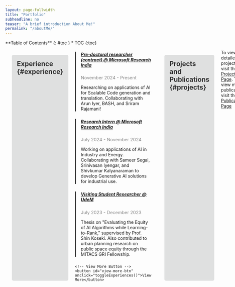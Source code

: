 ```yaml
---
layout: page-fullwidth
title: "Portfolio"
subheadline: no
teaser: "A brief introduction About Me!"
permalink: "/aboutMe/"
---
```

<div class="row">
<div class="medium-4 medium-push-8 columns" markdown="1">
<div class="panel radius" markdown="1">
**Table of Contents**
{: #toc }
*  TOC
{:toc}
</div>
</div><!-- /.medium-4.columns -->



<div class="medium-8 medium-pull-4 columns" markdown="1">

___
## Experience {#experience}

<div class="timeline">
    <div class="timeline-item">
        <h5><u>Pre-doctoral researcher (contract) @ Microsoft Research India</u></h5>
        <p class="date">November 2024 - Present</p>
        <p>Researching on applications of AI for Scalable Code generation and translation. Collaborating with Arun Iyer, BASH, and Sriram Rajamani!</p>
    </div>
    <div class="timeline-item">
        <h5><u>Research Intern @ Microsoft Research India</u></h5>
        <p class="date">July 2024 - November 2024</p>
        <p>Working on applications of AI in Industry and Energy. Collaborating with Sameer Segal, Srinivasan Iyengar, and Shivkumar Kalyanaraman to develop Generative AI solutions for industrial use.</p>
    </div>
    <div class="timeline-item">
        <h5><u>Visiting Student Researcher @ UdeM</u></h5>
        <p class="date">July 2023 - December 2023</p>
        <p>Thesis on "Evaluating the Equity of AI Algorithms while Learning-to-Rank," supervised by Prof. Shin Koseki. Also contributed to urban planning research on public space equity through the MITACS GRI Fellowship.</p>
    </div>
    <!-- Additional Experiences (Initially Hidden) -->
    <div id="more-experiences" style="display: none;">
        <div class="timeline-item">
            <h5><u>Software Development Intern @ Atlassian</u></h5>
            <p class="date">June 2023 - July 2023</p>
            <p>Developed a Knowledge Base Assistance prototype, leveraging Generative AI to improve resolution time for self-service tickets by ~35%, enhancing support for the Atlassian Suite.</p>
        </div>
        <div class="timeline-item">
            <h5><u>Research Intern @ AIISC:</u></h5>
            <p class="date">September 2022 - March 2023</p>
            <p>Worked on creating a novel analogical reasoning benchmark for evaluating analogical reasoning capabilities of LLMs inspired from cognitive science. Also contributed to a project in Physics Inspired Neural Networks to find flaws and improve performance of LLMs, influenced by the impossible triangle of the Pre-trained LLMs.</p>
        </div>
        <div class="timeline-item">
            <h5><u>Summer Research Intern @ CSIR-CEERI Pilani:</u></h5>
            <p class="date">May 2022 - July 2022</p>
            <p>Worked on Image Inpainting Using Partial Convolutional U-Nets for Ancient Image Restoration. I used different types of GANs and UNets to restore Ancient Indian Mural Images for virtual culture preservation.</p>
        </div>
     </div>

    <!-- View More Button -->
    <button id="view-more-btn" onclick="toggleExperiences()">View More</button>
</div>

---

## Projects and Publications {#projects}

To view my detailed projects, visit the [Projects Page](/projects/).
To view my publications, visit the [Publications Page](/publications/)

---

## Teaching Experience {#TExp}

<ul class="teaching-experience">
    <li>
        <h6>CS F425 - Deep Learning</h6>
        <p class="date">January 2024 - May 2024</p>
    </li>
    <li>
        <h6>CS F211 - Data Structures and Algorithms</h6>
        <p class="date">January 2023 - May 2023</p>
    </li>
    <li>
        <h6>CS F214 - Logic in Computer Science</h6>
        <p class="date">July 2022 - December 2022</p>
    </li>
</ul>

---

## Technological Proficiency {#TProf}

<ul>
    <li>
        <emp><b> Programming Languages: </b></emp> Python | C/C++ | Java | SQL | C#
    </li>
    <li>
        <emp><b> Python Modules: </b></emp> TensorFlow | Keras | PyTorch | PyTorch Lightning | Scikit-learn | Numpy | Matplotlib | BeautifulSoup | PIL-Image | OpenCV
    </li>
    <li>
        <emp><b> Software: </b></emp> MATLAB
    </li>
    <li>
        <emp><b> Operating Systems: </b></emp> Windows | Linux (Ubuntu) | MacOS (Unix)
    </li>
</ul>

---

## Education {#education}

<div class="timeline">
    <div class="timeline-item">
        <h5><u>BITS Pilani, Goa Campus (Goa, India)</u></h5>
        <h6>B.E. Computer Science, Minor in Data Science</h6>
        <p class="date">2020 - 2024</p>
    </div>
    <div class="timeline-item">
        <h5><u>Late P.B. Jog Junior College of Science and Commerce (Maharashtra, India)</u></h5>
        <h6>Maharashtra State Board of Higher Secondary Education (HSC)</h6>
        <p class="date">2019 - 2020</p>
    </div>
    <!-- Additional education here -->
</div>

---

## Positions of Responsibility {#PORs}

<ul class="timeline">
    <div class="timeline-item">
        <h5><u>Treasurer and Publicity & Design Head @ Nirmaan Goa Chapter</u></h5>
        <p class="date">March 2022 - April 2023</p>
    </div>
</ul>

---

## Volunteer Experience {#VExp}

<ul class="timeline">
    <div class="timeline-item">
        <h5><u>Academic Mentor @ BITS Goa</u></h5>
        <p class="date">December 2021 - May 2022</p>
        <p>Mentored juniors through the <i>Academic Assistance Program 2021-2022</i> for Engineering Graphics.</p>
    </div>
    <div class="timeline-item">
        <h5><u>NGO Tutor @ Nirmaan Goa Chapter</u></h5>
        <p class="date">November 2020 - April 2022</p>
        <p>Tutored and mentored 5<sup>th</sup> standard students from urban slums near the university campus.</p>
    </div>
</ul>

---

## Awards {#awards}

<ul class="awards-list">
    <li>
        <p class="date">July 2023</p>
        <p>MITACS Globalink Research Fellowship - Selected among the top 10% of applicants for a fully funded Canadian research internship.</p>
    </li>
    <!-- Additional awards here -->
</ul>

---

## Relevant Electives Completed {#subjects}

<div class="grid-layout">
    <div class="column">
        <p class="elective">Machine Learning (BITS F464)</p>
        <p class="elective">Deep Learning (CS F425)</p>
        <p class="elective">Reinforcement Learning (CS F317)</p>
        <p class="elective">Foundations of Data Science (CS F320)</p>
        <p class="elective">Applied Statistical Methods (MATH F432)</p>
        <p class="elective">Operating Systems (CS F372)</p>
        <p class="elective">Theory of Computation (CS F351)</p>
        <p class="elective">Computer Networks (CS F303)</p>
        <p class="elective">Logic in Computer Science (CS F214)</p>
        <p class="elective">Compiler Construction (CS F363)</p>
    </div>
    <div class="column">
        <p class="elective">Computer Architecture (CS F342)</p>
        <p class="elective">Design and Analysis of Algorithms (CS F364)</p>
        <p class="elective">Principles of Programming Languages (CS F301)</p>
        <p class="elective">Data Structures & Algorithms (CS F211)</p>
        <p class="elective">Database Systems (CS F212)</p>
        <p class="elective">Object Oriented Programming (CS F213)</p>
        <p class="elective">Discrete Structures for Computer Science (CS F222)</p>
        <p class="elective">Microprocessors and Interfacing (CS F241)</p>
        <p class="elective">Digital Design (CS F215)</p>
    </div>
</div>

---

## Certifications {#certi}

<ul class="certifications">
    <li>
        <h5><u>Building Transformer-Based NLP Applications</u></h5>
        <h6>Nvidia Deep Learning Institute</h6>
        <p>Learned about ONNX and TensorRT for optimized GPU training using a BERT-based model for various NLP tasks.</p>
    </li>
</ul>

---

<style>
    h2 {
        padding: 1rem;
        background-color: #dfe0e0;
        border-radius: 5px;
        font-weight: bold;
        color: #333;
    }

    .timeline-item, .awards-list li, .teaching-experience li {
        margin-bottom: 1.5rem;
        border-left: 3px solid #333;
        padding-left: 1rem;
        list-style-type: none;
    }

    .timeline-item h5, {
        font-size: 1.2rem;
        color: #0077b6;
    }

    .date {
        color: #888;
        font-size: 0.9rem;
        margin-bottom: 0.5rem;
    }

    .grid-layout {
        display: grid;
        grid-template-columns: 1fr 1fr;
        column-gap: 2rem;
    }

    .column {
        padding: 0.5rem;
        line-height: 1.2;
    }
    
    .elective {
        display: inline-block;
        background-color: #f0f4f8; /* Light background color for contrast */
        padding: 8px 12px;
        margin: 4px 0;
        border-left: 4px solid #0077b6; /* Accent border for emphasis */
        border-radius: 6px; /* Smooth, rounded corners */
        font-size: 1rem;
        color: #333; /* Darker text for readability */
        font-weight: 500; /* Slightly bold to make text stand out */
        box-shadow: 0px 2px 6px rgba(0, 0, 0, 0.1); /* Soft shadow for depth */
        width: 250px; /* Fixed width for all electives */
        transition: all 0.2s ease-in-out; /* Smooth transition for hover effect */
    }

    /* Hover effect for .elective */
    .elective:hover {
        background-color: #e1ecf4; /* Slightly darker shade on hover */
        border-left-color: #005f87; /* Darker accent on hover */
        transform: translateY(-3px); /* Subtle lift effect */
    }

    /* Media Query for Small Displays */
    @media (max-width: 600px) {
        .elective {
            width: 100%; /* Make each elective take full width on small screens */
        }
    }
</style>


<script>
    function toggleExperiences() {
        const moreExperiences = document.getElementById('more-experiences');
        const button = document.getElementById('view-more-btn');
        if (moreExperiences.style.display === 'none') {
            moreExperiences.style.display = 'block';
            button.textContent = 'View Less';
        } else {
            moreExperiences.style.display = 'none';
            button.textContent = 'View More';
        }
    }
</script>